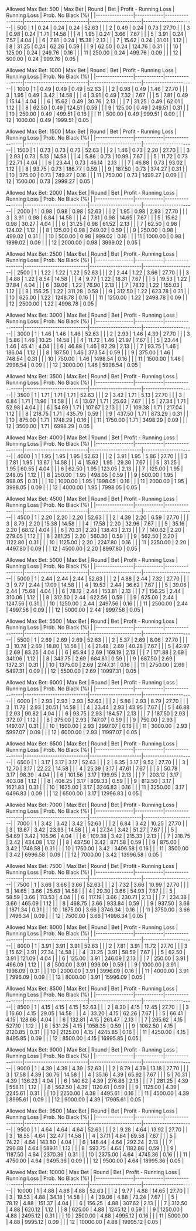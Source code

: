 Allowed Max Bet: 500
|    Max Bet     |   Round    |       Bet       |   Profit - Running Loss   |     Running Loss     |  Prob. No Black (%)  |
|----------------|------------|-----------------|---------------------------|----------------------|----------------------|
| 500            | 1          | 0.24            | 0.24                      | 0.24                 | 52.63                |
|                | 2          | 0.49            | 0.24                      | 0.73                 | 27.70                |
|                | 3          | 0.98            | 0.24                      | 1.71                 | 14.58                |
|                | 4          | 1.95            | 0.24                      | 3.66                 | 7.67                 |
|                | 5          | 3.91            | 0.24                      | 7.57                 | 4.04                 |
|                | 6          | 7.81            | 0.24                      | 15.38                | 2.13                 |
|                | 7          | 15.62           | 0.24                      | 31.01                | 1.12                 |
|                | 8          | 31.25           | 0.24                      | 62.26                | 0.59                 |
|                | 9          | 62.50           | 0.24                      | 124.76               | 0.31                 |
|                | 10         | 125.00          | 0.24                      | 249.76               | 0.16                 |
|                | 11         | 250.00          | 0.24                      | 499.76               | 0.09                 |
|                | 12         | 500.00          | 0.24                      | 999.76               | 0.05                 |



Allowed Max Bet: 1000
|    Max Bet     |   Round    |       Bet       |   Profit - Running Loss   |     Running Loss     |  Prob. No Black (%)  |
|----------------|------------|-----------------|---------------------------|----------------------|----------------------|
| 1000           | 1          | 0.49            | 0.49                      | 0.49                 | 52.63                |
|                | 2          | 0.98            | 0.49                      | 1.46                 | 27.70                |
|                | 3          | 1.95            | 0.49                      | 3.42                 | 14.58                |
|                | 4          | 3.91            | 0.49                      | 7.32                 | 7.67                 |
|                | 5          | 7.81            | 0.49                      | 15.14                | 4.04                 |
|                | 6          | 15.62           | 0.49                      | 30.76                | 2.13                 |
|                | 7          | 31.25           | 0.49                      | 62.01                | 1.12                 |
|                | 8          | 62.50           | 0.49                      | 124.51               | 0.59                 |
|                | 9          | 125.00          | 0.49                      | 249.51               | 0.31                 |
|                | 10         | 250.00          | 0.49                      | 499.51               | 0.16                 |
|                | 11         | 500.00          | 0.49                      | 999.51               | 0.09                 |
|                | 12         | 1000.00         | 0.49                      | 1999.51              | 0.05                 |



Allowed Max Bet: 1500
|    Max Bet     |   Round    |       Bet       |   Profit - Running Loss   |     Running Loss     |  Prob. No Black (%)  |
|----------------|------------|-----------------|---------------------------|----------------------|----------------------|
| 1500           | 1          | 0.73            | 0.73                      | 0.73                 | 52.63                |
|                | 2          | 1.46            | 0.73                      | 2.20                 | 27.70                |
|                | 3          | 2.93            | 0.73                      | 5.13                 | 14.58                |
|                | 4          | 5.86            | 0.73                      | 10.99                | 7.67                 |
|                | 5          | 11.72           | 0.73                      | 22.71                | 4.04                 |
|                | 6          | 23.44           | 0.73                      | 46.14                | 2.13                 |
|                | 7          | 46.88           | 0.73                      | 93.02                | 1.12                 |
|                | 8          | 93.75           | 0.73                      | 186.77               | 0.59                 |
|                | 9          | 187.50          | 0.73                      | 374.27               | 0.31                 |
|                | 10         | 375.00          | 0.73                      | 749.27               | 0.16                 |
|                | 11         | 750.00          | 0.73                      | 1499.27              | 0.09                 |
|                | 12         | 1500.00         | 0.73                      | 2999.27              | 0.05                 |



Allowed Max Bet: 2000
|    Max Bet     |   Round    |       Bet       |   Profit - Running Loss   |     Running Loss     |  Prob. No Black (%)  |
|----------------|------------|-----------------|---------------------------|----------------------|----------------------|
| 2000           | 1          | 0.98            | 0.98                      | 0.98                 | 52.63                |
|                | 2          | 1.95            | 0.98                      | 2.93                 | 27.70                |
|                | 3          | 3.91            | 0.98                      | 6.84                 | 14.58                |
|                | 4          | 7.81            | 0.98                      | 14.65                | 7.67                 |
|                | 5          | 15.62           | 0.98                      | 30.27                | 4.04                 |
|                | 6          | 31.25           | 0.98                      | 61.52                | 2.13                 |
|                | 7          | 62.50           | 0.98                      | 124.02               | 1.12                 |
|                | 8          | 125.00          | 0.98                      | 249.02               | 0.59                 |
|                | 9          | 250.00          | 0.98                      | 499.02               | 0.31                 |
|                | 10         | 500.00          | 0.98                      | 999.02               | 0.16                 |
|                | 11         | 1000.00         | 0.98                      | 1999.02              | 0.09                 |
|                | 12         | 2000.00         | 0.98                      | 3999.02              | 0.05                 |



Allowed Max Bet: 2500
|    Max Bet     |   Round    |       Bet       |   Profit - Running Loss   |     Running Loss     |  Prob. No Black (%)  |
|----------------|------------|-----------------|---------------------------|----------------------|----------------------|
| 2500           | 1          | 1.22            | 1.22                      | 1.22                 | 52.63                |
|                | 2          | 2.44            | 1.22                      | 3.66                 | 27.70                |
|                | 3          | 4.88            | 1.22                      | 8.54                 | 14.58                |
|                | 4          | 9.77            | 1.22                      | 18.31                | 7.67                 |
|                | 5          | 19.53           | 1.22                      | 37.84                | 4.04                 |
|                | 6          | 39.06           | 1.22                      | 76.90                | 2.13                 |
|                | 7          | 78.12           | 1.22                      | 155.03               | 1.12                 |
|                | 8          | 156.25          | 1.22                      | 311.28               | 0.59                 |
|                | 9          | 312.50          | 1.22                      | 623.78               | 0.31                 |
|                | 10         | 625.00          | 1.22                      | 1248.78              | 0.16                 |
|                | 11         | 1250.00         | 1.22                      | 2498.78              | 0.09                 |
|                | 12         | 2500.00         | 1.22                      | 4998.78              | 0.05                 |



Allowed Max Bet: 3000
|    Max Bet     |   Round    |       Bet       |   Profit - Running Loss   |     Running Loss     |  Prob. No Black (%)  |
|----------------|------------|-----------------|---------------------------|----------------------|----------------------|
| 3000           | 1          | 1.46            | 1.46                      | 1.46                 | 52.63                |
|                | 2          | 2.93            | 1.46                      | 4.39                 | 27.70                |
|                | 3          | 5.86            | 1.46                      | 10.25                | 14.58                |
|                | 4          | 11.72           | 1.46                      | 21.97                | 7.67                 |
|                | 5          | 23.44           | 1.46                      | 45.41                | 4.04                 |
|                | 6          | 46.88           | 1.46                      | 92.29                | 2.13                 |
|                | 7          | 93.75           | 1.46                      | 186.04               | 1.12                 |
|                | 8          | 187.50          | 1.46                      | 373.54               | 0.59                 |
|                | 9          | 375.00          | 1.46                      | 748.54               | 0.31                 |
|                | 10         | 750.00          | 1.46                      | 1498.54              | 0.16                 |
|                | 11         | 1500.00         | 1.46                      | 2998.54              | 0.09                 |
|                | 12         | 3000.00         | 1.46                      | 5998.54              | 0.05                 |



Allowed Max Bet: 3500
|    Max Bet     |   Round    |       Bet       |   Profit - Running Loss   |     Running Loss     |  Prob. No Black (%)  |
|----------------|------------|-----------------|---------------------------|----------------------|----------------------|
| 3500           | 1          | 1.71            | 1.71                      | 1.71                 | 52.63                |
|                | 2          | 3.42            | 1.71                      | 5.13                 | 27.70                |
|                | 3          | 6.84            | 1.71                      | 11.96                | 14.58                |
|                | 4          | 13.67           | 1.71                      | 25.63                | 7.67                 |
|                | 5          | 27.34           | 1.71                      | 52.98                | 4.04                 |
|                | 6          | 54.69           | 1.71                      | 107.67               | 2.13                 |
|                | 7          | 109.38          | 1.71                      | 217.04               | 1.12                 |
|                | 8          | 218.75          | 1.71                      | 435.79               | 0.59                 |
|                | 9          | 437.50          | 1.71                      | 873.29               | 0.31                 |
|                | 10         | 875.00          | 1.71                      | 1748.29              | 0.16                 |
|                | 11         | 1750.00         | 1.71                      | 3498.29              | 0.09                 |
|                | 12         | 3500.00         | 1.71                      | 6998.29              | 0.05                 |



Allowed Max Bet: 4000
|    Max Bet     |   Round    |       Bet       |   Profit - Running Loss   |     Running Loss     |  Prob. No Black (%)  |
|----------------|------------|-----------------|---------------------------|----------------------|----------------------|
| 4000           | 1          | 1.95            | 1.95                      | 1.95                 | 52.63                |
|                | 2          | 3.91            | 1.95                      | 5.86                 | 27.70                |
|                | 3          | 7.81            | 1.95                      | 13.67                | 14.58                |
|                | 4          | 15.62           | 1.95                      | 29.30                | 7.67                 |
|                | 5          | 31.25           | 1.95                      | 60.55                | 4.04                 |
|                | 6          | 62.50           | 1.95                      | 123.05               | 2.13                 |
|                | 7          | 125.00          | 1.95                      | 248.05               | 1.12                 |
|                | 8          | 250.00          | 1.95                      | 498.05               | 0.59                 |
|                | 9          | 500.00          | 1.95                      | 998.05               | 0.31                 |
|                | 10         | 1000.00         | 1.95                      | 1998.05              | 0.16                 |
|                | 11         | 2000.00         | 1.95                      | 3998.05              | 0.09                 |
|                | 12         | 4000.00         | 1.95                      | 7998.05              | 0.05                 |



Allowed Max Bet: 4500
|    Max Bet     |   Round    |       Bet       |   Profit - Running Loss   |     Running Loss     |  Prob. No Black (%)  |
|----------------|------------|-----------------|---------------------------|----------------------|----------------------|
| 4500           | 1          | 2.20            | 2.20                      | 2.20                 | 52.63                |
|                | 2          | 4.39            | 2.20                      | 6.59                 | 27.70                |
|                | 3          | 8.79            | 2.20                      | 15.38                | 14.58                |
|                | 4          | 17.58           | 2.20                      | 32.96                | 7.67                 |
|                | 5          | 35.16           | 2.20                      | 68.12                | 4.04                 |
|                | 6          | 70.31           | 2.20                      | 138.43               | 2.13                 |
|                | 7          | 140.62          | 2.20                      | 279.05               | 1.12                 |
|                | 8          | 281.25          | 2.20                      | 560.30               | 0.59                 |
|                | 9          | 562.50          | 2.20                      | 1122.80              | 0.31                 |
|                | 10         | 1125.00         | 2.20                      | 2247.80              | 0.16                 |
|                | 11         | 2250.00         | 2.20                      | 4497.80              | 0.09                 |
|                | 12         | 4500.00         | 2.20                      | 8997.80              | 0.05                 |



Allowed Max Bet: 5000
|    Max Bet     |   Round    |       Bet       |   Profit - Running Loss   |     Running Loss     |  Prob. No Black (%)  |
|----------------|------------|-----------------|---------------------------|----------------------|----------------------|
| 5000           | 1          | 2.44            | 2.44                      | 2.44                 | 52.63                |
|                | 2          | 4.88            | 2.44                      | 7.32                 | 27.70                |
|                | 3          | 9.77            | 2.44                      | 17.09                | 14.58                |
|                | 4          | 19.53           | 2.44                      | 36.62                | 7.67                 |
|                | 5          | 39.06           | 2.44                      | 75.68                | 4.04                 |
|                | 6          | 78.12           | 2.44                      | 153.81               | 2.13                 |
|                | 7          | 156.25          | 2.44                      | 310.06               | 1.12                 |
|                | 8          | 312.50          | 2.44                      | 622.56               | 0.59                 |
|                | 9          | 625.00          | 2.44                      | 1247.56              | 0.31                 |
|                | 10         | 1250.00         | 2.44                      | 2497.56              | 0.16                 |
|                | 11         | 2500.00         | 2.44                      | 4997.56              | 0.09                 |
|                | 12         | 5000.00         | 2.44                      | 9997.56              | 0.05                 |



Allowed Max Bet: 5500
|    Max Bet     |   Round    |       Bet       |   Profit - Running Loss   |     Running Loss     |  Prob. No Black (%)  |
|----------------|------------|-----------------|---------------------------|----------------------|----------------------|
| 5500           | 1          | 2.69            | 2.69                      | 2.69                 | 52.63                |
|                | 2          | 5.37            | 2.69                      | 8.06                 | 27.70                |
|                | 3          | 10.74           | 2.69                      | 18.80                | 14.58                |
|                | 4          | 21.48           | 2.69                      | 40.28                | 7.67                 |
|                | 5          | 42.97           | 2.69                      | 83.25                | 4.04                 |
|                | 6          | 85.94           | 2.69                      | 169.19               | 2.13                 |
|                | 7          | 171.88          | 2.69                      | 341.06               | 1.12                 |
|                | 8          | 343.75          | 2.69                      | 684.81               | 0.59                 |
|                | 9          | 687.50          | 2.69                      | 1372.31              | 0.31                 |
|                | 10         | 1375.00         | 2.69                      | 2747.31              | 0.16                 |
|                | 11         | 2750.00         | 2.69                      | 5497.31              | 0.09                 |
|                | 12         | 5500.00         | 2.69                      | 10997.31             | 0.05                 |



Allowed Max Bet: 6000
|    Max Bet     |   Round    |       Bet       |   Profit - Running Loss   |     Running Loss     |  Prob. No Black (%)  |
|----------------|------------|-----------------|---------------------------|----------------------|----------------------|
| 6000           | 1          | 2.93            | 2.93                      | 2.93                 | 52.63                |
|                | 2          | 5.86            | 2.93                      | 8.79                 | 27.70                |
|                | 3          | 11.72           | 2.93                      | 20.51                | 14.58                |
|                | 4          | 23.44           | 2.93                      | 43.95                | 7.67                 |
|                | 5          | 46.88           | 2.93                      | 90.82                | 4.04                 |
|                | 6          | 93.75           | 2.93                      | 184.57               | 2.13                 |
|                | 7          | 187.50          | 2.93                      | 372.07               | 1.12                 |
|                | 8          | 375.00          | 2.93                      | 747.07               | 0.59                 |
|                | 9          | 750.00          | 2.93                      | 1497.07              | 0.31                 |
|                | 10         | 1500.00         | 2.93                      | 2997.07              | 0.16                 |
|                | 11         | 3000.00         | 2.93                      | 5997.07              | 0.09                 |
|                | 12         | 6000.00         | 2.93                      | 11997.07             | 0.05                 |



Allowed Max Bet: 6500
|    Max Bet     |   Round    |       Bet       |   Profit - Running Loss   |     Running Loss     |  Prob. No Black (%)  |
|----------------|------------|-----------------|---------------------------|----------------------|----------------------|
| 6500           | 1          | 3.17            | 3.17                      | 3.17                 | 52.63                |
|                | 2          | 6.35            | 3.17                      | 9.52                 | 27.70                |
|                | 3          | 12.70           | 3.17                      | 22.22                | 14.58                |
|                | 4          | 25.39           | 3.17                      | 47.61                | 7.67                 |
|                | 5          | 50.78           | 3.17                      | 98.39                | 4.04                 |
|                | 6          | 101.56          | 3.17                      | 199.95               | 2.13                 |
|                | 7          | 203.12          | 3.17                      | 403.08               | 1.12                 |
|                | 8          | 406.25          | 3.17                      | 809.33               | 0.59                 |
|                | 9          | 812.50          | 3.17                      | 1621.83              | 0.31                 |
|                | 10         | 1625.00         | 3.17                      | 3246.83              | 0.16                 |
|                | 11         | 3250.00         | 3.17                      | 6496.83              | 0.09                 |
|                | 12         | 6500.00         | 3.17                      | 12996.83             | 0.05                 |



Allowed Max Bet: 7000
|    Max Bet     |   Round    |       Bet       |   Profit - Running Loss   |     Running Loss     |  Prob. No Black (%)  |
|----------------|------------|-----------------|---------------------------|----------------------|----------------------|
| 7000           | 1          | 3.42            | 3.42                      | 3.42                 | 52.63                |
|                | 2          | 6.84            | 3.42                      | 10.25                | 27.70                |
|                | 3          | 13.67           | 3.42                      | 23.93                | 14.58                |
|                | 4          | 27.34           | 3.42                      | 51.27                | 7.67                 |
|                | 5          | 54.69           | 3.42                      | 105.96               | 4.04                 |
|                | 6          | 109.38          | 3.42                      | 215.33               | 2.13                 |
|                | 7          | 218.75          | 3.42                      | 434.08               | 1.12                 |
|                | 8          | 437.50          | 3.42                      | 871.58               | 0.59                 |
|                | 9          | 875.00          | 3.42                      | 1746.58              | 0.31                 |
|                | 10         | 1750.00         | 3.42                      | 3496.58              | 0.16                 |
|                | 11         | 3500.00         | 3.42                      | 6996.58              | 0.09                 |
|                | 12         | 7000.00         | 3.42                      | 13996.58             | 0.05                 |



Allowed Max Bet: 7500
|    Max Bet     |   Round    |       Bet       |   Profit - Running Loss   |     Running Loss     |  Prob. No Black (%)  |
|----------------|------------|-----------------|---------------------------|----------------------|----------------------|
| 7500           | 1          | 3.66            | 3.66                      | 3.66                 | 52.63                |
|                | 2          | 7.32            | 3.66                      | 10.99                | 27.70                |
|                | 3          | 14.65           | 3.66                      | 25.63                | 14.58                |
|                | 4          | 29.30           | 3.66                      | 54.93                | 7.67                 |
|                | 5          | 58.59           | 3.66                      | 113.53               | 4.04                 |
|                | 6          | 117.19          | 3.66                      | 230.71               | 2.13                 |
|                | 7          | 234.38          | 3.66                      | 465.09               | 1.12                 |
|                | 8          | 468.75          | 3.66                      | 933.84               | 0.59                 |
|                | 9          | 937.50          | 3.66                      | 1871.34              | 0.31                 |
|                | 10         | 1875.00         | 3.66                      | 3746.34              | 0.16                 |
|                | 11         | 3750.00         | 3.66                      | 7496.34              | 0.09                 |
|                | 12         | 7500.00         | 3.66                      | 14996.34             | 0.05                 |



Allowed Max Bet: 8000
|    Max Bet     |   Round    |       Bet       |   Profit - Running Loss   |     Running Loss     |  Prob. No Black (%)  |
|----------------|------------|-----------------|---------------------------|----------------------|----------------------|
| 8000           | 1          | 3.91            | 3.91                      | 3.91                 | 52.63                |
|                | 2          | 7.81            | 3.91                      | 11.72                | 27.70                |
|                | 3          | 15.62           | 3.91                      | 27.34                | 14.58                |
|                | 4          | 31.25           | 3.91                      | 58.59                | 7.67                 |
|                | 5          | 62.50           | 3.91                      | 121.09               | 4.04                 |
|                | 6          | 125.00          | 3.91                      | 246.09               | 2.13                 |
|                | 7          | 250.00          | 3.91                      | 496.09               | 1.12                 |
|                | 8          | 500.00          | 3.91                      | 996.09               | 0.59                 |
|                | 9          | 1000.00         | 3.91                      | 1996.09              | 0.31                 |
|                | 10         | 2000.00         | 3.91                      | 3996.09              | 0.16                 |
|                | 11         | 4000.00         | 3.91                      | 7996.09              | 0.09                 |
|                | 12         | 8000.00         | 3.91                      | 15996.09             | 0.05                 |



Allowed Max Bet: 8500
|    Max Bet     |   Round    |       Bet       |   Profit - Running Loss   |     Running Loss     |  Prob. No Black (%)  |
|----------------|------------|-----------------|---------------------------|----------------------|----------------------|
| 8500           | 1          | 4.15            | 4.15                      | 4.15                 | 52.63                |
|                | 2          | 8.30            | 4.15                      | 12.45                | 27.70                |
|                | 3          | 16.60           | 4.15                      | 29.05                | 14.58                |
|                | 4          | 33.20           | 4.15                      | 62.26                | 7.67                 |
|                | 5          | 66.41           | 4.15                      | 128.66               | 4.04                 |
|                | 6          | 132.81          | 4.15                      | 261.47               | 2.13                 |
|                | 7          | 265.62          | 4.15                      | 527.10               | 1.12                 |
|                | 8          | 531.25          | 4.15                      | 1058.35              | 0.59                 |
|                | 9          | 1062.50         | 4.15                      | 2120.85              | 0.31                 |
|                | 10         | 2125.00         | 4.15                      | 4245.85              | 0.16                 |
|                | 11         | 4250.00         | 4.15                      | 8495.85              | 0.09                 |
|                | 12         | 8500.00         | 4.15                      | 16995.85             | 0.05                 |



Allowed Max Bet: 9000
|    Max Bet     |   Round    |       Bet       |   Profit - Running Loss   |     Running Loss     |  Prob. No Black (%)  |
|----------------|------------|-----------------|---------------------------|----------------------|----------------------|
| 9000           | 1          | 4.39            | 4.39                      | 4.39                 | 52.63                |
|                | 2          | 8.79            | 4.39                      | 13.18                | 27.70                |
|                | 3          | 17.58           | 4.39                      | 30.76                | 14.58                |
|                | 4          | 35.16           | 4.39                      | 65.92                | 7.67                 |
|                | 5          | 70.31           | 4.39                      | 136.23               | 4.04                 |
|                | 6          | 140.62          | 4.39                      | 276.86               | 2.13                 |
|                | 7          | 281.25          | 4.39                      | 558.11               | 1.12                 |
|                | 8          | 562.50          | 4.39                      | 1120.61              | 0.59                 |
|                | 9          | 1125.00         | 4.39                      | 2245.61              | 0.31                 |
|                | 10         | 2250.00         | 4.39                      | 4495.61              | 0.16                 |
|                | 11         | 4500.00         | 4.39                      | 8995.61              | 0.09                 |
|                | 12         | 9000.00         | 4.39                      | 17995.61             | 0.05                 |



Allowed Max Bet: 9500
|    Max Bet     |   Round    |       Bet       |   Profit - Running Loss   |     Running Loss     |  Prob. No Black (%)  |
|----------------|------------|-----------------|---------------------------|----------------------|----------------------|
| 9500           | 1          | 4.64            | 4.64                      | 4.64                 | 52.63                |
|                | 2          | 9.28            | 4.64                      | 13.92                | 27.70                |
|                | 3          | 18.55           | 4.64                      | 32.47                | 14.58                |
|                | 4          | 37.11           | 4.64                      | 69.58                | 7.67                 |
|                | 5          | 74.22           | 4.64                      | 143.80               | 4.04                 |
|                | 6          | 148.44          | 4.64                      | 292.24               | 2.13                 |
|                | 7          | 296.88          | 4.64                      | 589.11               | 1.12                 |
|                | 8          | 593.75          | 4.64                      | 1182.86              | 0.59                 |
|                | 9          | 1187.50         | 4.64                      | 2370.36              | 0.31                 |
|                | 10         | 2375.00         | 4.64                      | 4745.36              | 0.16                 |
|                | 11         | 4750.00         | 4.64                      | 9495.36              | 0.09                 |
|                | 12         | 9500.00         | 4.64                      | 18995.36             | 0.05                 |



Allowed Max Bet: 10000
|    Max Bet     |   Round    |       Bet       |   Profit - Running Loss   |     Running Loss     |  Prob. No Black (%)  |
|----------------|------------|-----------------|---------------------------|----------------------|----------------------|
| 10000          | 1          | 4.88            | 4.88                      | 4.88                 | 52.63                |
|                | 2          | 9.77            | 4.88                      | 14.65                | 27.70                |
|                | 3          | 19.53           | 4.88                      | 34.18                | 14.58                |
|                | 4          | 39.06           | 4.88                      | 73.24                | 7.67                 |
|                | 5          | 78.12           | 4.88                      | 151.37               | 4.04                 |
|                | 6          | 156.25          | 4.88                      | 307.62               | 2.13                 |
|                | 7          | 312.50          | 4.88                      | 620.12               | 1.12                 |
|                | 8          | 625.00          | 4.88                      | 1245.12              | 0.59                 |
|                | 9          | 1250.00         | 4.88                      | 2495.12              | 0.31                 |
|                | 10         | 2500.00         | 4.88                      | 4995.12              | 0.16                 |
|                | 11         | 5000.00         | 4.88                      | 9995.12              | 0.09                 |
|                | 12         | 10000.00        | 4.88                      | 19995.12             | 0.05                 |



